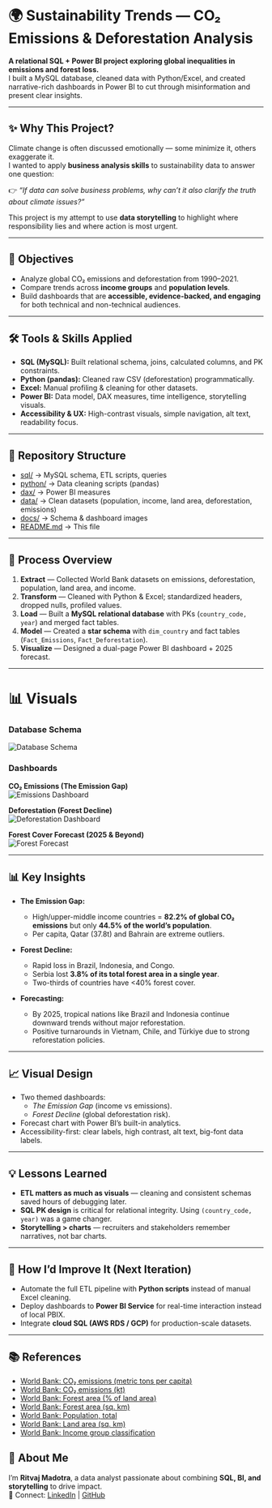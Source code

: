 # 🌍 Sustainability Trends — CO₂ Emissions & Deforestation Analysis  

**A relational SQL + Power BI project exploring global inequalities in emissions and forest loss.**  
I built a MySQL database, cleaned data with Python/Excel, and created narrative-rich dashboards in Power BI to cut through misinformation and present clear insights.  

---

## ✨ Why This Project?
Climate change is often discussed emotionally — some minimize it, others exaggerate it.  
I wanted to apply **business analysis skills** to sustainability data to answer one question:  

👉 *“If data can solve business problems, why can’t it also clarify the truth about climate issues?”*  

This project is my attempt to use **data storytelling** to highlight where responsibility lies and where action is most urgent.  

---

## 🎯 Objectives
- Analyze global CO₂ emissions and deforestation from 1990–2021.  
- Compare trends across **income groups** and **population levels**.  
- Build dashboards that are **accessible, evidence-backed, and engaging** for both technical and non-technical audiences.  

---

## 🛠 Tools & Skills Applied
- **SQL (MySQL):** Built relational schema, joins, calculated columns, and PK constraints.  
- **Python (pandas):** Cleaned raw CSV (deforestation) programmatically.  
- **Excel:** Manual profiling & cleaning for other datasets.  
- **Power BI:** Data model, DAX measures, time intelligence, storytelling visuals.  
- **Accessibility & UX:** High-contrast visuals, simple navigation, alt text, readability focus.  

---

## 📂 Repository Structure
- [sql/](sql) → MySQL schema, ETL scripts, queries  
- [python/](python) → Data cleaning scripts (pandas)  
- [dax/](dax) → Power BI measures  
- [data/](data) → Clean datasets (population, income, land area, deforestation, emissions)  
- [docs/](docs) → Schema & dashboard images  
- [README.md](README.md) → This file  

---

## 🔄 Process Overview
1. **Extract** — Collected World Bank datasets on emissions, deforestation, population, land area, and income.  
2. **Transform** — Cleaned with Python & Excel; standardized headers, dropped nulls, profiled values.  
3. **Load** — Built a **MySQL relational database** with PKs (`country_code, year`) and merged fact tables.  
4. **Model** — Created a **star schema** with `dim_country` and fact tables (`Fact_Emissions`, `Fact_Deforestation`).  
5. **Visualize** — Designed a dual-page Power BI dashboard + 2025 forecast.  

---

# 📊 Visuals

### Database Schema
![Database Schema](docs/Relational_model.png)

### Dashboards
**CO₂ Emissions (The Emission Gap)**  
![Emissions Dashboard](docs/The_Emission_Gap.jpg)

**Deforestation (Forest Decline)**  
![Deforestation Dashboard](docs/Forest_Decline.jpg) 

**Forest Cover Forecast (2025 & Beyond)**  
![Forest Forecast](docs/Forest_Cover_Forecast.jpg)

---

## 📊 Key Insights
- **The Emission Gap:**  
  - High/upper-middle income countries = **82.2% of global CO₂ emissions** but only **44.5% of the world’s population**.  
  - Per capita, Qatar (37.8t) and Bahrain are extreme outliers.  

- **Forest Decline:**  
  - Rapid loss in Brazil, Indonesia, and Congo.  
  - Serbia lost **3.8% of its total forest area in a single year**.  
  - Two-thirds of countries have <40% forest cover.  

- **Forecasting:**  
  - By 2025, tropical nations like Brazil and Indonesia continue downward trends without major reforestation.  
  - Positive turnarounds in Vietnam, Chile, and Türkiye due to strong reforestation policies.  

---

## 📈 Visual Design
- Two themed dashboards:  
  - *The Emission Gap* (income vs emissions).  
  - *Forest Decline* (global deforestation risk).  
- Forecast chart with Power BI’s built-in analytics.  
- Accessibility-first: clear labels, high contrast, alt text, big-font data labels.  

---

## 💡 Lessons Learned
- **ETL matters as much as visuals** — cleaning and consistent schemas saved hours of debugging later.  
- **SQL PK design** is critical for relational integrity. Using `(country_code, year)` was a game changer.  
- **Storytelling > charts** — recruiters and stakeholders remember narratives, not bar charts.  

---

## 🚀 How I’d Improve It (Next Iteration) 
- Automate the full ETL pipeline with **Python scripts** instead of manual Excel cleaning.  
- Deploy dashboards to **Power BI Service** for real-time interaction instead of local PBIX.  
- Integrate **cloud SQL (AWS RDS / GCP)** for production-scale datasets.  

---

## 📚 References

- [World Bank: CO₂ emissions (metric tons per capita)](https://data.worldbank.org/indicator/EN.ATM.CO2E.PC)  
- [World Bank: CO₂ emissions (kt)](https://data.worldbank.org/indicator/EN.ATM.CO2E.KT)  
- [World Bank: Forest area (% of land area)](https://data.worldbank.org/indicator/AG.LND.FRST.ZS)  
- [World Bank: Forest area (sq. km)](https://data.worldbank.org/indicator/AG.LND.FRST.K2)  
- [World Bank: Population, total](https://data.worldbank.org/indicator/SP.POP.TOTL)  
- [World Bank: Land area (sq. km)](https://data.worldbank.org/indicator/AG.LND.TOTL.K2)  
- [World Bank: Income group classification](https://databankfiles.worldbank.org/public/ddpext_download/CLASS.xls)  

 

## 👤 About Me
I’m **Ritvaj Madotra**, a data analyst passionate about combining **SQL, BI, and storytelling** to drive impact.  
📌 Connect: [LinkedIn](https://www.linkedin.com/in/ritvajmadotra) | [GitHub](https://github.com/ritvaj)
